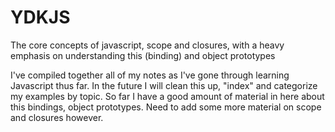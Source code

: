 # YDKJS
The core concepts of javascript, scope and closures, with a heavy emphasis on understanding this (binding) and object prototypes

I've compiled together all of my notes as I've gone through learning Javascript thus far.
In the future I will clean this up, "index" and categorize my examples by topic.
So far I have a good amount of material in here about this bindings, object prototypes. Need to add some more material
on scope and closures however.
